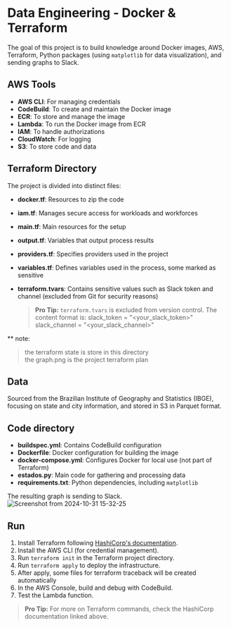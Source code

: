 
# Data Engineering - Docker & Terraform

The goal of this project is to build knowledge around Docker images, AWS, Terraform, Python packages (using `matplotlib` for data visualization), and sending graphs to Slack.

## AWS Tools

-   **AWS CLI**: For managing credentials
-   **CodeBuild**: To create and maintain the Docker image
-   **ECR**: To store and manage the image
-   **Lambda**: To run the Docker image from ECR
-   **IAM**: To handle authorizations
-   **CloudWatch**: For logging
-   **S3**: To store code and data

## Terraform Directory

The project is divided into distinct files:

-   **docker.tf**: Resources to zip the code
-   **iam.tf**: Manages secure access for workloads and workforces
-   **main.tf**: Main resources for the setup
-   **output.tf**: Variables that output process results
-   **providers.tf**: Specifies providers used in the project
-   **variables.tf**: Defines variables used in the process, some marked as sensitive
-   **terraform.tvars**: Contains sensitive values such as Slack token and channel (excluded from Git for security reasons)
    
    > **Pro Tip:** `terraform.tvars` is excluded from version control. The content format is:
    slack_token = "<your_slack_token>"
    slack_channel = "<your_slack_channel>"
> 
** note:
> the terraform state is store in this directory  
> the graph.png is the project terraform plan 

## Data

Sourced from the Brazilian Institute of Geography and Statistics (IBGE), focusing on state and city information, and stored in S3 in Parquet format.

## Code directory

-   **buildspec.yml**: Contains CodeBuild configuration
-   **Dockerfile**: Docker configuration for building the image
-   **docker-compose.yml**: Configures Docker for local use (not part of Terraform)
-   **estados.py**: Main code for gathering and processing data
-   **requirements.txt**: Python dependencies, including `matplotlib`

The resulting graph is sending to Slack.
![Screenshot from 2024-10-31 15-32-25](https://github.com/user-attachments/assets/e689c0d1-764e-4ef9-91bc-353a45a2d115)

## Run

1.  Install Terraform following [HashiCorp's documentation](https://developer.hashicorp.com/terraform/tutorials/aws-get-started/install-cli).
2.  Install the AWS CLI (for credential management).
3.  Run `terraform init` in the Terraform project directory.
4.  Run `terraform apply` to deploy the infrastructure.
5.  After apply, some files for terraform traceback will be created automatically
5.  In the AWS Console, build and debug with CodeBuild.
6.  Test the Lambda function.

> **Pro Tip:** For more on Terraform commands, check the HashiCorp documentation linked above.


